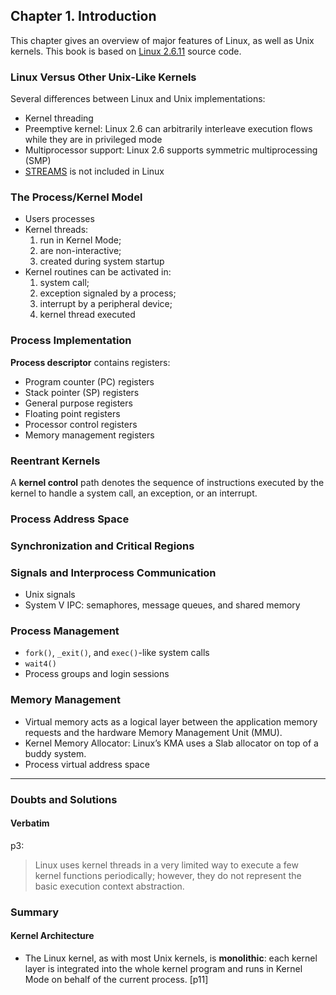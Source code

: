 ## Chapter 1. Introduction

This chapter gives an overview of major features of Linux, as well as Unix kernels. This book is based on [Linux 2.6.11](https://github.com/shichao-an/linux-2.6.11.12) source code.

### Linux Versus Other Unix-Like Kernels

Several differences between Linux and Unix implementations:

* Kernel threading
* Preemptive kernel: Linux 2.6 can arbitrarily interleave execution flows while they are in privileged mode
* Multiprocessor support: Linux 2.6 supports symmetric multiprocessing (SMP)
* [STREAMS](http://en.wikipedia.org/wiki/STREAMS) is not included in Linux

### The Process/Kernel Model

* Users processes
* Kernel threads:
	1. run in Kernel Mode;
	2. are non-interactive;
	3. created during system startup
* Kernel routines can be activated in: 
	1. system call;
	2. exception signaled by a process; 
	3. interrupt by a peripheral device;
	4. kernel thread executed

### Process Implementation

**Process descriptor** contains registers:

* Program counter (PC) registers
* Stack pointer (SP) registers
* General purpose registers
* Floating point registers
* Processor control registers
* Memory management registers

### Reentrant Kernels
A **kernel control** path denotes the sequence of instructions executed by the kernel to handle a system call, an exception, or an interrupt.

### Process Address Space
### Synchronization and Critical Regions
### Signals and Interprocess Communication

* Unix signals
* System V IPC: semaphores, message queues, and shared memory

### Process Management

* `fork()`, `_exit()`, and `exec()`-like system calls
* `wait4()`
* Process groups and login sessions

### Memory Management

* Virtual memory acts as a logical layer between the application memory requests and the hardware Memory Management Unit (MMU).
* Kernel Memory Allocator: Linux’s KMA uses a Slab allocator on top of a buddy system.
* Process virtual address space


- - -

### Doubts and Solutions

#### Verbatim

p3:
> Linux uses kernel threads in a very limited way to execute a few kernel functions periodically; however, they do not represent the basic execution context abstraction. 

### Summary

#### Kernel Architecture

* The Linux kernel, as with most Unix kernels, is **monolithic**: each kernel layer is integrated into the whole kernel program and runs in Kernel Mode on behalf of the current process. [p11]
